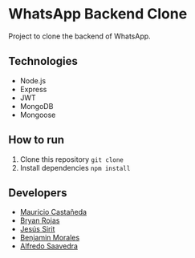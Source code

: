 # WhatsApp Backend Clone
Project to clone the backend of WhatsApp.

## Technologies
- Node.js
- Express
- JWT
- MongoDB
- Mongoose

## How to run
1. Clone this repository `git clone`
2. Install dependencies `npm install`

## Developers
- [Mauricio Castañeda](https://github.com/mcastv)
- [Bryan Rojas](https://github.com/sircorkan27)
- [Jesús Sirit](https://github.com/jesus24-dev)
- [Benjamin Morales](https://github.com/BenjaminJ10M)
- [Alfredo Saavedra](https://github.com/teoisnotdead)